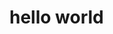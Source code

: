<!Doctype html>
<html>
  <head>
    <title>home||of lousy</title>
  </head>
  <body>
    <h1>hello world</h1>
  </body>
</html>
